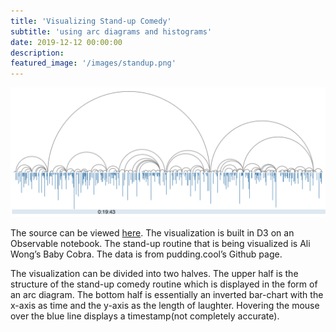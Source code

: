 ```yaml
---
title: 'Visualizing Stand-up Comedy'
subtitle: 'using arc diagrams and histograms'
date: 2019-12-12 00:00:00
description:
featured_image: '/images/standup.png'
---
```


![](/images/standup.png)

The source can be viewed <a href="https://observablehq.com/d/3e2632be5fd3e96a">here</a>. The visualization is built in D3 on an Observable notebook. The stand-up routine that is being visualized is Ali Wong’s Baby Cobra. The data is from pudding.cool’s Github page.

The visualization can be divided into two halves. The upper half is the structure of the stand-up comedy routine which is displayed in the form of an arc diagram. The bottom half is essentially an inverted bar-chart with the x-axis as time and the y-axis as the length of laughter. Hovering the mouse over the blue line displays a timestamp(not completely accurate).
